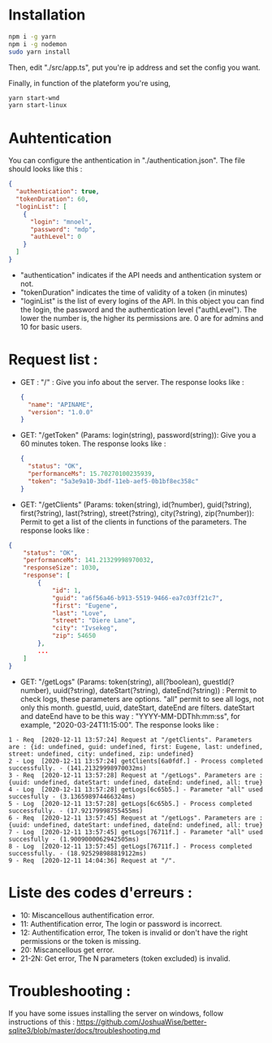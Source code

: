 # Installation

```sh
npm i -g yarn
npm i -g nodemon
sudo yarn install
```

Then, edit "./src/app.ts", put you're ip address and set the config you want.

Finally, in function of the plateform you're using,

```sh
yarn start-wnd
yarn start-linux
```

# Auhtentication

You can configure the anthentication in "./authentication.json". The file should looks like this :

```json
{
  "authentication": true,
  "tokenDuration": 60,
  "loginList": [
    {
      "login": "mnoel",
      "password": "mdp",
      "authLevel": 0
    }
  ]
}
```

- "authentication" indicates if the API needs and anthentication system or not.
- "tokenDuration" indicates the time of validity of a token (in minutes)
- "loginList" is the list of every logins of the API. In this object you can find the login, the password and the authentication level ("authLevel"). The lower the number is, the higher its permissions are. 0 are for admins and 10 for basic users.

# Request list :

- GET : "/" : Give you info about the server.
  The response looks like :

  ```json
  {
    "name": "APINAME",
    "version": "1.0.0"
  }
  ```

- GET: "/getToken" (Params: login(string), password(string)): Give you a 60 minutes token.
  The response looks like :

  ```json
  {
    "status": "OK",
    "performanceMs": 15.70270100235939,
    "token": "5a3e9a10-3bdf-11eb-aef5-0b1bf8ec358c"
  }
  ```

- GET: "/getClients" (Params: token(string), id(?number), guid(?string), first(?string), last(?string), street(?string), city(?string), zip(?number)): Permit to get a list of the clients in functions of the parameters.
  The response looks like :

```json
{
    "status": "OK",
    "performanceMs": 141.21329998970032,
    "responseSize": 1030,
    "response": [
        {
            "id": 1,
            "guid": "a6f56a46-b913-5519-9466-ea7c03ff21c7",
            "first": "Eugene",
            "last": "Love",
            "street": "Diere Lane",
            "city": "Ivsekeg",
            "zip": 54650
        },
        ...
    ]
}
```

- GET: "/getLogs" (Params: token(string), all(?boolean), guestId(?number), uuid(?string), dateStart(?string), dateEnd(?string)) : Permit to check logs, these parameters are options. "all" permit to see all logs, not only this month. guestId, uuid, dateStart, dateEnd are filters. dateStart and dateEnd have to be this way : "YYYY-MM-DDThh:mm:ss", for example, "2020-03-24T11:15:00".
  The response looks like :

```
1 - Req  [2020-12-11 13:57:24] Request at "/getClients". Parameters are : {id: undefined, guid: undefined, first: Eugene, last: undefined, street: undefined, city: undefined, zip: undefined}
2 - Log  [2020-12-11 13:57:24] getClients[6a0fdf.] - Process completed successfully. - (141.21329998970032ms)
3 - Req  [2020-12-11 13:57:28] Request at "/getLogs". Parameters are : {uuid: undefined, dateStart: undefined, dateEnd: undefined, all: true}
4 - Log  [2020-12-11 13:57:28] getLogs[6c65b5.] - Parameter "all" used succesfully - (3.136598974466324ms)
5 - Log  [2020-12-11 13:57:28] getLogs[6c65b5.] - Process completed successfully. - (17.92179998755455ms)
6 - Req  [2020-12-11 13:57:45] Request at "/getLogs". Parameters are : {uuid: undefined, dateStart: undefined, dateEnd: undefined, all: true}
7 - Log  [2020-12-11 13:57:45] getLogs[76711f.] - Parameter "all" used succesfully - (1.9009000062942505ms)
8 - Log  [2020-12-11 13:57:45] getLogs[76711f.] - Process completed successfully. - (18.925298988819122ms)
9 - Req  [2020-12-11 14:04:36] Request at "/".
```

# Liste des codes d'erreurs :

- 10: Miscancellous authentification error.
- 11: Authentification error, The login or password is incorrect.
- 12: Authentification error, The token is invalid or don't have the right permissions or the token is missing.
- 20: Miscancellous get error.
- 21-2N: Get error, The N parameters (token excluded) is invalid.

# Troubleshooting :

If you have some issues installing the server on windows, follow instructions of this :
https://github.com/JoshuaWise/better-sqlite3/blob/master/docs/troubleshooting.md
